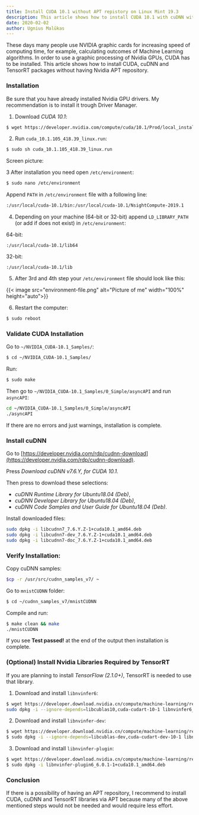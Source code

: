 ```yaml
---
title: Install CUDA 10.1 without APT repistory on Linux Mint 19.3
description: This article shows how to install CUDA 10.1 with cuDNN without adding APT repository.
date: 2020-02-02
author: Ugnius Malūkas
---
```


These days many people use NVIDIA graphic cards for increasing speed of computing time, for example, calculating outcomes of Machine Learning algorithms. In order to use a graphic processing of Nvidia GPUs, CUDA has to be installed. This article shows how to install CUDA, cuDNN and TensorRT packages without having Nvidia APT repository.  

### Installation

Be sure that you have already installed Nvidia GPU drivers. My recommendation is to install it trough Driver Manager.

1) Download *CUDA 10.1*:
```bash
$ wget https://developer.nvidia.com/compute/cuda/10.1/Prod/local_installers/cuda_10.1.105_418.39_linux.run
```

2) Run `cuda_10.1.105_418.39_linux.run`:
```bash
$ sudo sh cuda_10.1.105_418.39_linux.run
```

Screen picture:

3 After installation you need open `/etc/environment`:
```bash
$ sudo nano /etc/environment
```

Append `PATH` in `/etc/environment` file with a following line:
```bash
:/usr/local/cuda-10.1/bin:/usr/local/cuda-10.1/NsightCompute-2019.1
```

4) Depending on your machine (64-bit or 32-bit) append `LD_LIBRARY_PATH` (or add if does not exist) in `/etc/environment`:

64-bit:
```
:/usr/local/cuda-10.1/lib64
```

32-bit:
```
:/usr/local/cuda-10.1/lib
```

5) After 3rd and 4th step your `/etc/environment` file should look like this:

{{< image src="environment-file.png" alt="Picture of me" width="100%" height="auto">}}

6) Restart the computer:
```bash
$ sudo reboot
```

### Validate CUDA Installation
Go to `~/NVIDIA_CUDA-10.1_Samples/`:
```bash
$ cd ~/NVIDIA_CUDA-10.1_Samples/
```

Run:
```bash
$ sudo make
```

Then go to `~/NVIDIA_CUDA-10.1_Samples/0_Simple/asyncAPI` and run `asyncAPI`:
```bash
cd ~/NVIDIA_CUDA-10.1_Samples/0_Simple/asyncAPI
./asyncAPI
```
If there are no errors and just warnings, installation is complete.

 
### Install cuDNN

Go to [https://developer.nvidia.com/rdp/cudnn-download](https://developer.nvidia.com/rdp/cudnn-download).

Press *Download cuDNN v7.6.Y, for CUDA 10.1*.

Then press to download these selections:
* *cuDNN Runtime Library for Ubuntu18.04 (Deb)*,
* *cuDNN Developer Library for Ubuntu18.04 (Deb)*,
* *cuDNN Code Samples and User Guide for Ubuntu18.04 (Deb)*.

Install downloaded files:
```bash
sudo dpkg -i libcudnn7_7.6.Y.Z-1+cuda10.1_amd64.deb
sudo dpkg -i libcudnn7-dev_7.6.Y.Z-1+cuda10.1_amd64.deb
sudo dpkg -i libcudnn7-doc_7.6.Y.Z-1+cuda10.1_amd64.deb
```

### Verify Installation:
Copy cuDNN samples:
```bash
$cp -r /usr/src/cudnn_samples_v7/ ~
```

Go to `mnistCUDNN` folder:
```bash
$ cd ~/cudnn_samples_v7/mnistCUDNN
```

Compile and run:
```bash
$ make clean && make
./mnistCUDNN
```

If you see **Test passed!** at the end of the output then installation is complete.

### (Optional) Install Nvidia Libraries Required by TensorRT

If you are planning to install *TensorFlow (2.1.0+)*, TensorRT is needed to use that library.

1) Download and install `libnvinfer6`:
```bash
$ wget https://developer.download.nvidia.cn/compute/machine-learning/repos/ubuntu1804/x86_64/libnvinfer6_6.0.1-1+cuda10.1_amd64.deb
sudo dpkg -i --ignore-depends=libcublas10,cuda-cudart-10-1 libnvinfer6_6.0.1-1+cuda10.1_amd64.deb
```

2) Download and install `libnvinfer-dev`:
```bash
$ wget https://developer.download.nvidia.cn/compute/machine-learning/repos/ubuntu1804/x86_64/libnvinfer-dev_6.0.1-1+cuda10.1_amd64.deb
$ sudo dpkg -i --ignore-depends=libcublas-dev,cuda-cudart-dev-10-1 libnvinfer-dev_6.0.1-1+cuda10.1_amd64.deb
```

3) Download and install `libnvinfer-plugin`:
```bash
$ wget https://developer.download.nvidia.cn/compute/machine-learning/repos/ubuntu1804/x86_64/libnvinfer-plugin6_6.0.1-1+cuda10.1_amd64.deb
$ sudo dpkg -i libnvinfer-plugin6_6.0.1-1+cuda10.1_amd64.deb
```

### Conclusion

If there is a possibility of having an APT repository, I recommend to install CUDA, cuDNN and TensorRT libraries via APT because many of the above mentioned steps would not be needed and would require less effort.